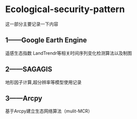# Ecological-security-pattern

这一部分主要记录一下内容

## 1——Google Earth Engine
遥感生态指数
LandTrendr等相关时间序列变化检测算法以及制图

## 2——SAGAGIS
地形因子计算,超分辨率等模型使用记录

## 3——Arcpy
基于Arcpy建立生态网络算法（mulit-MCR）
